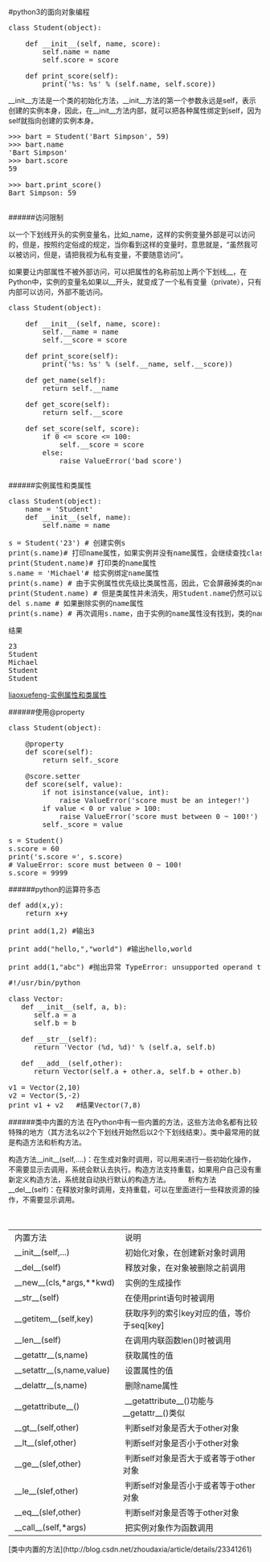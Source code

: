 #python3的面向对象编程

<pre>
class Student(object):

    def __init__(self, name, score):
        self.name = name
        self.score = score

    def print_score(self):
        print('%s: %s' % (self.name, self.score))
</pre>

__init__方法是一个类的初始化方法，__init__方法的第一个参数永远是self，表示创建的实例本身，因此，在__init__方法内部，就可以把各种属性绑定到self，因为self就指向创建的实例本身。

<pre>
>>> bart = Student('Bart Simpson', 59)
>>> bart.name
'Bart Simpson'
>>> bart.score
59

>>> bart.print_score()
Bart Simpson: 59

</pre>

######访问限制

以一个下划线开头的实例变量名，比如_name，这样的实例变量外部是可以访问的，但是，按照约定俗成的规定，当你看到这样的变量时，意思就是，“虽然我可以被访问，但是，请把我视为私有变量，不要随意访问”。

如果要让内部属性不被外部访问，可以把属性的名称前加上两个下划线__，在Python中，实例的变量名如果以__开头，就变成了一个私有变量（private），只有内部可以访问，外部不能访问。


<pre>
class Student(object):

    def __init__(self, name, score):
        self.__name = name
        self.__score = score

    def print_score(self):
        print('%s: %s' % (self.__name, self.__score))
        
    def get_name(self):
        return self.__name

    def get_score(self):
        return self.__score
    
    def set_score(self, score):
        if 0 <= score <= 100:
            self.__score = score
        else:
            raise ValueError('bad score')
            
</pre>




######实例属性和类属性

<pre>
class Student(object):
    name = 'Student'
    def __init__(self, name):
        self.name = name
    
s = Student('23') # 创建实例s
print(s.name)# 打印name属性，如果实例并没有name属性，会继续查找class的name属性
print(Student.name)# 打印类的name属性
s.name = 'Michael'# 给实例绑定name属性
print(s.name) # 由于实例属性优先级比类属性高，因此，它会屏蔽掉类的name属性
print(Student.name) # 但是类属性并未消失，用Student.name仍然可以访问
del s.name # 如果删除实例的name属性
print(s.name) # 再次调用s.name，由于实例的name属性没有找到，类的name属性就显示出来了
</pre>
结果
<pre>
23
Student
Michael
Student
Student
</pre>
[liaoxuefeng-实例属性和类属性](http://www.liaoxuefeng.com/wiki/0014316089557264a6b348958f449949df42a6d3a2e542c000/0014319117128404c7dd0cf0e3c4d88acc8fe4d2c163625000)

######使用@property
<pre>
class Student(object):

    @property
    def score(self):
        return self._score

    @score.setter
    def score(self, value):
        if not isinstance(value, int):
            raise ValueError('score must be an integer!')
        if value < 0 or value > 100:
            raise ValueError('score must between 0 ~ 100!')
        self._score = value

s = Student()
s.score = 60
print('s.score =', s.score)
# ValueError: score must between 0 ~ 100!
s.score = 9999
</pre>


######python的运算符多态
<pre>
def add(x,y):
    return x+y

print add(1,2) #输出3

print add("hello,","world") #输出hello,world

print add(1,"abc") #抛出异常 TypeError: unsupported operand type(s) for +: 'int' and 'str'
</pre>


<pre>
#!/usr/bin/python

class Vector:
   def __init__(self, a, b):
      self.a = a
      self.b = b

   def __str__(self):
      return 'Vector (%d, %d)' % (self.a, self.b)
   
   def __add__(self,other):
      return Vector(self.a + other.a, self.b + other.b)

v1 = Vector(2,10)
v2 = Vector(5,-2)
print v1 + v2   #结果Vector(7,8)
</pre>


######类中内置的方法
在Python中有一些内置的方法，这些方法命名都有比较特殊的地方（其方法名以2个下划线开始然后以2个下划线结束）。类中最常用的就是构造方法和析构方法。

构造方法__init__(self,....)：在生成对象时调用，可以用来进行一些初始化操作，不需要显示去调用，系统会默认去执行。构造方法支持重载，如果用户自己没有重新定义构造方法，系统就自动执行默认的构造方法。
　　
析构方法__del__(self)：在释放对象时调用，支持重载，可以在里面进行一些释放资源的操作，不需要显示调用。

　　　　　　
<table >
<tr>
<td>&nbsp;内置方法 </td>
<td>&nbsp;说明</td>
</tr>
<tr>
<td>&nbsp;__init__(self,...)</td>
<td>&nbsp;初始化对象，在创建新对象时调用</td>
</tr>
<tr>
<td>&nbsp;__del__(self)</td>
<td>&nbsp;释放对象，在对象被删除之前调用</td>
</tr>
<tr>
<td>&nbsp;__new__(cls,*args,**kwd)</td>
<td>&nbsp;实例的生成操作</td>
</tr>
<tr>
<td>&nbsp;__str__(self)</td>
<td>&nbsp;在使用print语句时被调用</td>
</tr>
<tr>
<td>&nbsp;__getitem__(self,key)</td>
<td>&nbsp;获取序列的索引key对应的&#20540;，等价于seq[key]</td>
</tr>
<tr>
<td>&nbsp;__len__(self)</td>
<td>&nbsp;在调用内联函数len()时被调用</td>
</tr>
<tr>
<td>&nbsp;__getattr__(s,name)</td>
<td>&nbsp;获取属性的&#20540;</td>
</tr>
<tr>
<td>&nbsp;__setattr__(s,name,value)</td>
<td>&nbsp;设置属性的&#20540;</td>
</tr>
<tr>
<td>&nbsp;__delattr__(s,name)</td>
<td>&nbsp;删除name属性</td>
</tr>
<tr>
<td>&nbsp;__getattribute__()</td>
<td>&nbsp;__getattribute__()功能与__getattr__()类&#20284;</td>
</tr>
<tr>
<td>&nbsp;__gt__(self,other)</td>
<td>&nbsp;判断self对象是否大于other对象</td>
</tr>
<tr>
<td>&nbsp;__lt__(slef,other)</td>
<td>&nbsp;判断self对象是否小于other对象</td>
</tr>
<tr>
<td>&nbsp;__ge__(slef,other)</td>
<td>&nbsp;判断self对象是否大于或者等于other对象</td>
</tr>
<tr>
<td>&nbsp;__le__(slef,other)</td>
<td>&nbsp;判断self对象是否小于或者等于other对象</td>
</tr>
<tr>
<td>&nbsp;__eq__(slef,other)</td>
<td>&nbsp;判断self对象是否等于other对象</td>
</tr>
<tr>
<td>&nbsp;__call__(self,*args)</td>
<td>&nbsp;把实例对象作为函数调用</td>
</tr>
</table>
[类中内置的方法](http://blog.csdn.net/zhoudaxia/article/details/23341261)